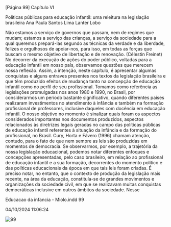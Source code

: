 [Página 99]
Capítulo VI

Políticas públicas para educação infantil:
uma releitura na legislação brasileira
Ana Paula Santos Lima Lanter Lobo

Não estamos a serviço de governos que passam, nem de
regimes que mudam; estamos a serviço das crianças, a serviço
da sociedade para a qual queremos prepará-las segundo as
técnicas da verdade e da liberdade, felizes e orgulhosos de
apoiar-nos, para isso, em todas as forças que buscam o mesmo
objetivo de libertação e de renovação.
(Célestin Freinet)
No decorrer da execução de ações do poder público, voltadas para a
educação infantil em nosso país, observamos questões que merecem
nossa reflexão. Assim, a intenção, neste capítulo, é apresentar algumas
conquistas e alguns entraves presentes nos textos da legislação brasileira e que têm produzido efeitos de mudança tanto na concepção de
educação infantil como no perfil de seu profissional.
Tomamos como referência as legislações promulgadas nos anos
1980 e 1990, no Brasil, por considerarmos um período bastante significativo, quando diferentes países realizaram investimentos no atendimento à infância e também na formação profissional de professores,
inclusive daqueles com docência em educação infantil. O nosso objetivo no momento é sinalizar quais foram os aspectos considerados
importantes nos documentos produzidos, aspectos relacionados às
diretrizes legais geradas no campo das políticas públicas de educação
infantil referentes à situação da infância e da formação do profissional,
no Brasil.
Cury, Horta e Fávero (1996) chamam atenção, contudo, para o fato
de que nem sempre as leis são produzidas em momentos de democracia. Se observarmos, por exemplo, a trajetória da nossa legislação
educacional, podemos notar diferentes enfoques e concepções apresentadas, pelo caso brasileiro, em relação ao profissional de educação
infantil e a sua formação, decorrentes do momento político e das políticas educacionais da época em que tais leis foram criadas. É preciso notar, no entanto, que o contexto de produção da legislação mais
recente, na área da educação, constituía-se de grandes movimentos
e organizações da sociedade civil, em que se realizavam muitas conquistas democráticas inclusive em outros âmbitos da sociedade. Nesse


Educacao da infancia - Miolo.indd 99

04/10/2024 11:06:24

![99](./img/page_99-01.jpg)
